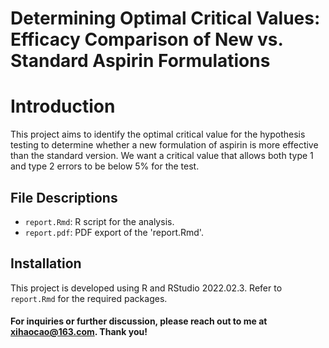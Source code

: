 # Determining Optimal Critical Values: Efficacy Comparison of New vs. Standard Aspirin Formulations

# Introduction
This project aims to identify the optimal critical value for the hypothesis testing to determine whether a new formulation of aspirin is more effective than the standard version. We want a critical value that allows both type 1 and type 2 errors to be below 5% for the test.

## File Descriptions
- `report.Rmd`: R script for the analysis.
- `report.pdf`: PDF export of the 'report.Rmd'.

## Installation
This project is developed using R and RStudio 2022.02.3. Refer to `report.Rmd` for the required packages.

#### For inquiries or further discussion, please reach out to me at [xihaocao@163.com](mailto:xihaocao@163.com). Thank you!
